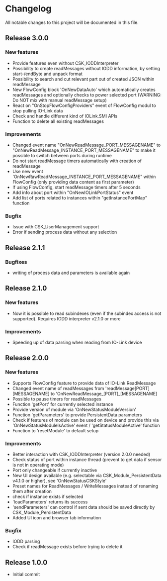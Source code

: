 # Changelog
All notable changes to this project will be documented in this file.

## Release 3.0.0

### New features
- Provide features even without CSK_IODDInterpreter
- Possibility to create readMessages without IODD information, by setting start-/endByte and unpack format
- Possibility to search and cut relevant part out of created JSON within readMessage
- New FlowConfig block 'OnNewDataAuto' which automatically creates readMessages and optionally checks to power selected port (WARNING: Do NOT mix with manual readMessage setup)
- React on "OnStopFlowConfigProviders" event of FlowConfig modul to stop pulling IO-Link data
- Check and handle different kind of IOLink.SMI APIs
- Function to delete all existing readMessages

### Improvements
- Changed event name "OnNewReadMessage_PORT_MESSAGENAME" to "OnNewReadMessage_INSTANCE_PORT_MESSAGENAME" to make it possible to switch between ports during runtime
- Do not start readMessage timers automatically with creation of readMessage
- Use new event 'OnNewRawReadMessage_INSTANCE_PORT_MESSAGENAME" within FlowConfig (only providing data content as first parameter)
- If using FlowConfig, start readMessage timers after 5 seconds
- Add info about port within "OnNewIOLinkPortStatus" event
- Add list of ports related to instances within "getInstancePortMap" function

### Bugfix
- Issue with CSK_UserManagement support
- Error if sending process data without any selection

## Release 2.1.1

### Bugfixes
- writing of process data and parameters is available again

## Release 2.1.0

### New features
- Now it is possible to read subindexes (even if the subindex access is not supported). Requires IODD interpreter v2.1.0 or more

### Improvements
- Speeding up of data parsing when reading from IO-Link device

## Release 2.0.0

### New features
- Supports FlowConfig feature to provide data of IO-Link ReadMessage
- Changed event name of readMessages from 'readMessage[PORT][MESSAGENAME] to 'OnNewReadMessage_[PORT]_[MESSAGENAME]
- Possible to pause timers for readMessages
- Function 'getPort' for currently selected instance
- Provide version of module via 'OnNewStatusModuleVersion'
- Function 'getParameters' to provide PersistentData parameters
- Check if features of module can be used on device and provide this via 'OnNewStatusModuleIsActive' event / 'getStatusModuleActive' function
- Function to 'resetModule' to default setup

### Improvements
- Better interaction with CSK_IODDInterpreter (version 2.0.0 needed)
- Check status of port within instance thread (prevent to get data if sensor is not in operating mode)
- Port only changeable if currently inactive
- New UI design available (e.g. selectable via CSK_Module_PersistentData v4.1.0 or higher), see 'OnNewStatusCSKStyle'
- Preset names for ReadMessages / WriteMessages instead of renaming them after creation
- check if instance exists if selected
- 'loadParameters' returns its success
- 'sendParameters' can control if sent data should be saved directly by CSK_Module_PersistentData
- Added UI icon and browser tab information

### Bugfix
- IODD parsing
- Check if readMessage exists before trying to delete it

## Release 1.0.0
- Initial commit
